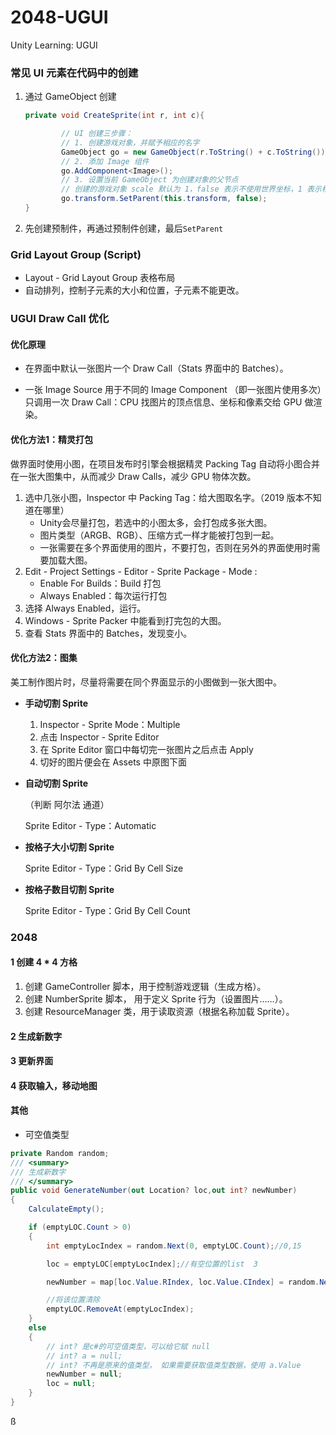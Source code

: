 # 2048-UGUI
Unity Learning: UGUI



###  常见 UI 元素在代码中的创建

1. 通过 GameObject 创建

   ```c#
   private void CreateSprite(int r, int c){
   
           // UI 创建三步骤：
           // 1. 创建游戏对象，并赋予相应的名字
           GameObject go = new GameObject(r.ToString() + c.ToString());
           // 2. 添加 Image 组件
           go.AddComponent<Image>();
           // 3. 设置当前 GameObject 为创建对象的父节点
           // 创建的游戏对象 scale 默认为 1，false 表示不使用世界坐标，1 表示相对于父节点
           go.transform.SetParent(this.transform, false);
   }
   ```

2. 先创建预制件，再通过预制件创建，最后```SetParent```



### Grid Layout Group (Script)

- Layout - Grid Layout Group 表格布局
- 自动排列，控制子元素的大小和位置，子元素不能更改。



### UGUI Draw Call 优化

#### 优化原理

- 在界面中默认一张图片一个 Draw Call（Stats 界面中的 Batches）。

- 一张 Image Source 用于不同的 Image Component （即一张图片使用多次）只调用一次 Draw Call：CPU 找图片的顶点信息、坐标和像素交给 GPU 做渲染。

#### 优化方法1：精灵打包

做界面时使用小图，在项目发布时引擎会根据精灵 Packing Tag 自动将小图合并在一张大图集中，从而减少 Draw Calls，减少 GPU 物体次数。

1. 选中几张小图，Inspector 中 Packing Tag：给大图取名字。（2019 版本不知道在哪里）
   - Unity会尽量打包，若选中的小图太多，会打包成多张大图。
   - 图片类型（ARGB、RGB）、压缩方式一样才能被打包到一起。
   - 一张需要在多个界面使用的图片，不要打包，否则在另外的界面使用时需要加载大图。
2. Edit - Project Settings - Editor - Sprite Package - Mode :
   - Enable For Builds：Build 打包
   - Always Enabled：每次运行打包
3. 选择 Always Enabled，运行。
4. Windows - Sprite Packer 中能看到打完包的大图。
5. 查看 Stats 界面中的 Batches，发现变小。

#### 优化方法2：图集

美工制作图片时，尽量将需要在同个界面显示的小图做到一张大图中。

- **手动切割 Sprite**
  1. Inspector - Sprite Mode：Multiple
  2. 点击 Inspector - Sprite Editor
  3. 在 Sprite Editor 窗口中每切完一张图片之后点击 Apply
  4. 切好的图片便会在 Assets 中原图下面

- **自动切割 Sprite**

  （判断 阿尔法 通道）

  Sprite Editor  - Type：Automatic

- **按格子大小切割 Sprite**

  Sprite Editor  - Type：Grid By Cell Size

- **按格子数目切割 Sprite**

  Sprite Editor  - Type：Grid By Cell Count



### 2048

#### 1 创建 4 * 4 方格

1. 创建 GameController 脚本，用于控制游戏逻辑（生成方格）。
2. 创建 NumberSprite 脚本， 用于定义 Sprite 行为（设置图片……）。
3. 创建 ResourceManager 类，用于读取资源（根据名称加载 Sprite）。

#### 2 生成新数字

#### 3 更新界面

#### 4 获取输入，移动地图



#### 其他

- 可空值类型

```c#
private Random random;
/// <summary>
/// 生成新数字
/// </summary>
public void GenerateNumber(out Location? loc,out int? newNumber)
{
    CalculateEmpty();

    if (emptyLOC.Count > 0)
    {
        int emptyLocIndex = random.Next(0, emptyLOC.Count);//0,15

        loc = emptyLOC[emptyLocIndex];//有空位置的list  3

        newNumber = map[loc.Value.RIndex, loc.Value.CIndex] = random.Next(0, 10) == 1 ? 4 : 2;

        //将该位置清除
        emptyLOC.RemoveAt(emptyLocIndex);
    }
    else
    {
        // int? 是c#的可空值类型，可以给它赋 null
        // int? a = null;
        // int? 不再是原来的值类型， 如果需要获取值类型数据，使用 a.Value
        newNumber = null;
        loc = null;
    }
}
```





ß